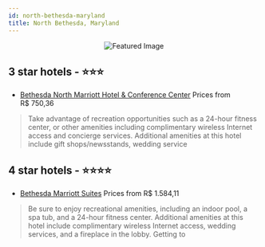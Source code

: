 ```yaml
---
id: north-bethesda-maryland
title: North Bethesda, Maryland
---
```


<center><img src="https://i.travelapi.com/hotels/2000000/1110000/1100300/1100230/ca641ab1_z.jpg" alt="Featured Image" /></center>


##  3 star hotels - ⭐️⭐️⭐️

-    [Bethesda North Marriott Hotel & Conference Center](https://us.hurb.com/hotels/north-bethesda/bethesda-north-marriott-hotel-conference-center-JNP-JP188169?cmp=18055) Prices from R$ 750,36
   > Take advantage of recreation opportunities such as a 24-hour fitness center, or other amenities including complimentary wireless Internet access and concierge services. Additional amenities at this hotel include gift shops/newsstands, wedding service

##  4 star hotels - ⭐️⭐️⭐️⭐️

-    [Bethesda Marriott Suites](https://us.hurb.com/hotels/north-bethesda/bethesda-marriott-suites-JNP-JP140654?cmp=18055) Prices from R$ 1.584,11
   > Be sure to enjoy recreational amenities, including an indoor pool, a spa tub, and a 24-hour fitness center. Additional amenities at this hotel include complimentary wireless Internet access, wedding services, and a fireplace in the lobby. Getting to 
